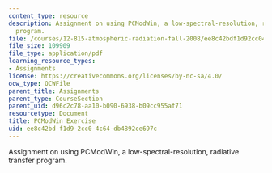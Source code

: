 ```yaml
---
content_type: resource
description: Assignment on using PCModWin, a low-spectral-resolution, radiative transfer
  program.
file: /courses/12-815-atmospheric-radiation-fall-2008/ee8c42bdf1d92cc04c64db4892ce697c_pcmodwin_exercis.pdf
file_size: 109909
file_type: application/pdf
learning_resource_types:
- Assignments
license: https://creativecommons.org/licenses/by-nc-sa/4.0/
ocw_type: OCWFile
parent_title: Assignments
parent_type: CourseSection
parent_uid: d96c2c78-aa10-b090-6938-b09cc955af71
resourcetype: Document
title: PCModWin Exercise
uid: ee8c42bd-f1d9-2cc0-4c64-db4892ce697c
---
```

Assignment on using PCModWin, a low-spectral-resolution, radiative transfer program.